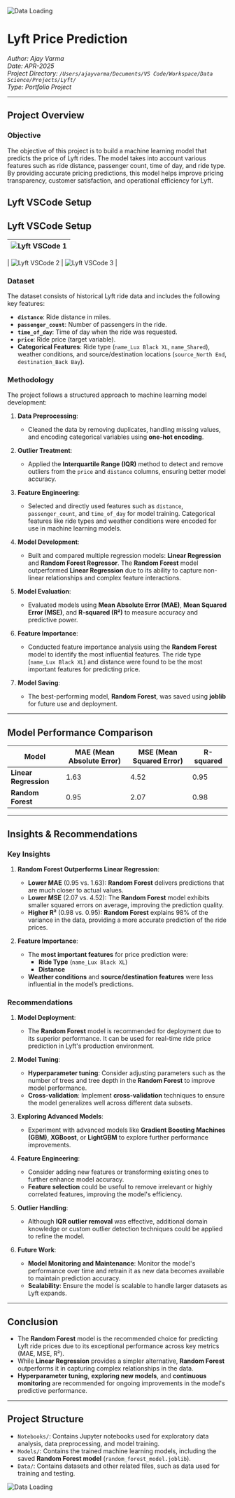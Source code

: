 ![Data Loading](./Data/images/lift-top-banner.png)


# Lyft Price Prediction

*Author: Ajay Varma*  
*Date: APR-2025*  
*Project Directory: `/Users/ajayvarma/Documents/VS Code/Workspace/Data Science/Projects/Lyft/`*  
*Type: Portfolio Project*

---

## Project Overview

### Objective
The objective of this project is to build a machine learning model that predicts the price of Lyft rides. The model takes into account various features such as ride distance, passenger count, time of day, and ride type. By providing accurate pricing predictions, this model helps improve pricing transparency, customer satisfaction, and operational efficiency for Lyft.

## Lyft VSCode Setup

## Lyft VSCode Setup

| ![Lyft VSCode 1](https://github.com/ajayvarmaco/Lyft/blob/main/Data/images/lyft-vscode-1.png) |
|------------------------------------------------------------------------------------------------|

| ![Lyft VSCode 2](https://github.com/ajayvarmaco/Lyft/blob/main/Data/images/lyft-vscode-2.png) | ![Lyft VSCode 3](https://github.com/ajayvarmaco/Lyft/blob/main/Data/images/lyft-vscode-3.png) |

### Dataset
The dataset consists of historical Lyft ride data and includes the following key features:

- **`distance`**: Ride distance in miles.
- **`passenger_count`**: Number of passengers in the ride.
- **`time_of_day`**: Time of day when the ride was requested.
- **`price`**: Ride price (target variable).
- **Categorical Features**: Ride type (`name_Lux Black XL`, `name_Shared`), weather conditions, and source/destination locations (`source_North End`, `destination_Back Bay`).

### Methodology
The project follows a structured approach to machine learning model development:

1. **Data Preprocessing**:
   - Cleaned the data by removing duplicates, handling missing values, and encoding categorical variables using **one-hot encoding**.
   
2. **Outlier Treatment**:
   - Applied the **Interquartile Range (IQR)** method to detect and remove outliers from the `price` and `distance` columns, ensuring better model accuracy.

3. **Feature Engineering**:
   - Selected and directly used features such as `distance`, `passenger_count`, and `time_of_day` for model training. Categorical features like ride types and weather conditions were encoded for use in machine learning models.

4. **Model Development**:
   - Built and compared multiple regression models: **Linear Regression** and **Random Forest Regressor**. The **Random Forest** model outperformed **Linear Regression** due to its ability to capture non-linear relationships and complex feature interactions.

5. **Model Evaluation**:
   - Evaluated models using **Mean Absolute Error (MAE)**, **Mean Squared Error (MSE)**, and **R-squared (R²)** to measure accuracy and predictive power.

6. **Feature Importance**:
   - Conducted feature importance analysis using the **Random Forest** model to identify the most influential features. The ride type (`name_Lux Black XL`) and distance were found to be the most important features for predicting price.

7. **Model Saving**:
   - The best-performing model, **Random Forest**, was saved using **joblib** for future use and deployment.

---

## Model Performance Comparison

| Model            | MAE (Mean Absolute Error) | MSE (Mean Squared Error) | R-squared |
|------------------|----------------------------|--------------------------|-----------|
| **Linear Regression** | 1.63                       | 4.52                     | 0.95      |
| **Random Forest**     | 0.95                       | 2.07                     | 0.98      |

---

## Insights & Recommendations

### Key Insights
1. **Random Forest Outperforms Linear Regression**:
   - **Lower MAE** (0.95 vs. 1.63): **Random Forest** delivers predictions that are much closer to actual values.
   - **Lower MSE** (2.07 vs. 4.52): The **Random Forest** model exhibits smaller squared errors on average, improving the prediction quality.
   - **Higher R²** (0.98 vs. 0.95): **Random Forest** explains 98% of the variance in the data, providing a more accurate prediction of the ride prices.

2. **Feature Importance**:
   - The **most important features** for price prediction were:
     - **Ride Type** (`name_Lux Black XL`)
     - **Distance**
   - **Weather conditions** and **source/destination features** were less influential in the model’s predictions.

### Recommendations
1. **Model Deployment**:
   - The **Random Forest** model is recommended for deployment due to its superior performance. It can be used for real-time ride price prediction in Lyft's production environment.

2. **Model Tuning**:
   - **Hyperparameter tuning**: Consider adjusting parameters such as the number of trees and tree depth in the **Random Forest** to improve model performance.
   - **Cross-validation**: Implement **cross-validation** techniques to ensure the model generalizes well across different data subsets.

3. **Exploring Advanced Models**:
   - Experiment with advanced models like **Gradient Boosting Machines (GBM)**, **XGBoost**, or **LightGBM** to explore further performance improvements.

4. **Feature Engineering**:
   - Consider adding new features or transforming existing ones to further enhance model accuracy.
   - **Feature selection** could be useful to remove irrelevant or highly correlated features, improving the model's efficiency.

5. **Outlier Handling**:
   - Although **IQR outlier removal** was effective, additional domain knowledge or custom outlier detection techniques could be applied to refine the model.

6. **Future Work**:
   - **Model Monitoring and Maintenance**: Monitor the model's performance over time and retrain it as new data becomes available to maintain prediction accuracy.
   - **Scalability**: Ensure the model is scalable to handle larger datasets as Lyft expands.

---

## Conclusion
- The **Random Forest** model is the recommended choice for predicting Lyft ride prices due to its exceptional performance across key metrics (MAE, MSE, R²).
- While **Linear Regression** provides a simpler alternative, **Random Forest** outperforms it in capturing complex relationships in the data.
- **Hyperparameter tuning**, **exploring new models**, and **continuous monitoring** are recommended for ongoing improvements in the model's predictive performance.

---

## Project Structure

- `Notebooks/`: Contains Jupyter notebooks used for exploratory data analysis, data preprocessing, and model training.
- `Models/`: Contains the trained machine learning models, including the saved **Random Forest model** (`random_forest_model.joblib`).
- `Data/`: Contains datasets and other related files, such as data used for training and testing.


![Data Loading](./Data/images/lift-bottom.png)
